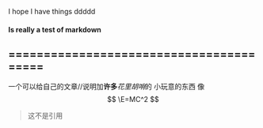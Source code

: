 
I hope I have things 
ddddd

#### Is really a test of markdown
========================================
-------------------------------------------
一个可以给自己的文章//说明加**许多***花里胡哨*的
小玩意的东西
像
$$
\E=MC^2
$$

>这不是引用